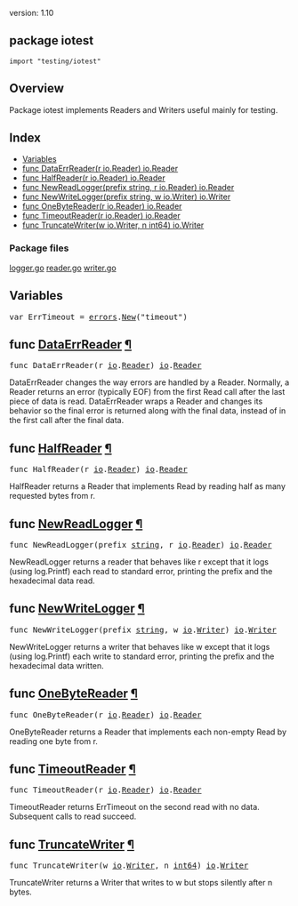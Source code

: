 version: 1.10
## package iotest

  `import "testing/iotest"`

## Overview

Package iotest implements Readers and Writers useful mainly for testing.

## Index

- [Variables](#pkg-variables)
- [func DataErrReader(r io.Reader) io.Reader](#DataErrReader)
- [func HalfReader(r io.Reader) io.Reader](#HalfReader)
- [func NewReadLogger(prefix string, r io.Reader) io.Reader](#NewReadLogger)
- [func NewWriteLogger(prefix string, w io.Writer) io.Writer](#NewWriteLogger)
- [func OneByteReader(r io.Reader) io.Reader](#OneByteReader)
- [func TimeoutReader(r io.Reader) io.Reader](#TimeoutReader)
- [func TruncateWriter(w io.Writer, n int64) io.Writer](#TruncateWriter)

### Package files
 [logger.go](//github.com/golang/go/blob/2ea7d3461bb41d0ae12b56ee52d43314bcdb97f9/src/testing/iotest/logger.go) [reader.go](//github.com/golang/go/blob/2ea7d3461bb41d0ae12b56ee52d43314bcdb97f9/src/testing/iotest/reader.go) [writer.go](//github.com/golang/go/blob/2ea7d3461bb41d0ae12b56ee52d43314bcdb97f9/src/testing/iotest/writer.go)

<h2 id="pkg-variables">Variables</h2>

<pre>var <span id="ErrTimeout">ErrTimeout</span> = <a href="/errors/">errors</a>.<a href="/errors/#New">New</a>(&#34;timeout&#34;)</pre>


<h2 id="DataErrReader">func <a href="//github.com/golang/go/blob/2ea7d3461bb41d0ae12b56ee52d43314bcdb97f9/src/testing/iotest/reader.go#L35">DataErrReader</a>
    <a href="#DataErrReader">¶</a></h2>
<pre>func DataErrReader(r <a href="/io/">io</a>.<a href="/io/#Reader">Reader</a>) <a href="/io/">io</a>.<a href="/io/#Reader">Reader</a></pre>

DataErrReader changes the way errors are handled by a Reader. Normally, a Reader
returns an error (typically EOF) from the first Read call after the last piece
of data is read. DataErrReader wraps a Reader and changes its behavior so the
final error is returned along with the final data, instead of in the first call
after the final data.

<h2 id="HalfReader">func <a href="//github.com/golang/go/blob/2ea7d3461bb41d0ae12b56ee52d43314bcdb97f9/src/testing/iotest/reader.go#L20">HalfReader</a>
    <a href="#HalfReader">¶</a></h2>
<pre>func HalfReader(r <a href="/io/">io</a>.<a href="/io/#Reader">Reader</a>) <a href="/io/">io</a>.<a href="/io/#Reader">Reader</a></pre>

HalfReader returns a Reader that implements Read by reading half as many
requested bytes from r.

<h2 id="NewReadLogger">func <a href="//github.com/golang/go/blob/2ea7d3461bb41d0ae12b56ee52d43314bcdb97f9/src/testing/iotest/logger.go#L42">NewReadLogger</a>
    <a href="#NewReadLogger">¶</a></h2>
<pre>func NewReadLogger(prefix <a href="/builtin/#string">string</a>, r <a href="/io/">io</a>.<a href="/io/#Reader">Reader</a>) <a href="/io/">io</a>.<a href="/io/#Reader">Reader</a></pre>

NewReadLogger returns a reader that behaves like r except that it logs (using
log.Printf) each read to standard error, printing the prefix and the hexadecimal
data read.

<h2 id="NewWriteLogger">func <a href="//github.com/golang/go/blob/2ea7d3461bb41d0ae12b56ee52d43314bcdb97f9/src/testing/iotest/logger.go#L20">NewWriteLogger</a>
    <a href="#NewWriteLogger">¶</a></h2>
<pre>func NewWriteLogger(prefix <a href="/builtin/#string">string</a>, w <a href="/io/">io</a>.<a href="/io/#Writer">Writer</a>) <a href="/io/">io</a>.<a href="/io/#Writer">Writer</a></pre>

NewWriteLogger returns a writer that behaves like w except that it logs (using
log.Printf) each write to standard error, printing the prefix and the
hexadecimal data written.

<h2 id="OneByteReader">func <a href="//github.com/golang/go/blob/2ea7d3461bb41d0ae12b56ee52d43314bcdb97f9/src/testing/iotest/reader.go#L5">OneByteReader</a>
    <a href="#OneByteReader">¶</a></h2>
<pre>func OneByteReader(r <a href="/io/">io</a>.<a href="/io/#Reader">Reader</a>) <a href="/io/">io</a>.<a href="/io/#Reader">Reader</a></pre>

OneByteReader returns a Reader that implements each non-empty Read by reading
one byte from r.

<h2 id="TimeoutReader">func <a href="//github.com/golang/go/blob/2ea7d3461bb41d0ae12b56ee52d43314bcdb97f9/src/testing/iotest/reader.go#L65">TimeoutReader</a>
    <a href="#TimeoutReader">¶</a></h2>
<pre>func TimeoutReader(r <a href="/io/">io</a>.<a href="/io/#Reader">Reader</a>) <a href="/io/">io</a>.<a href="/io/#Reader">Reader</a></pre>

TimeoutReader returns ErrTimeout on the second read with no data. Subsequent
calls to read succeed.

<h2 id="TruncateWriter">func <a href="//github.com/golang/go/blob/2ea7d3461bb41d0ae12b56ee52d43314bcdb97f9/src/testing/iotest/writer.go#L1">TruncateWriter</a>
    <a href="#TruncateWriter">¶</a></h2>
<pre>func TruncateWriter(w <a href="/io/">io</a>.<a href="/io/#Writer">Writer</a>, n <a href="/builtin/#int64">int64</a>) <a href="/io/">io</a>.<a href="/io/#Writer">Writer</a></pre>

TruncateWriter returns a Writer that writes to w but stops silently after n
bytes.


